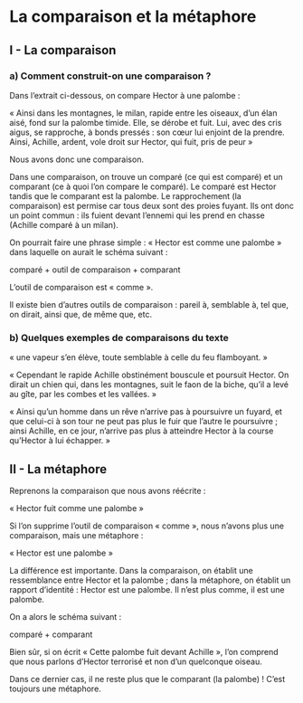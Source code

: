 # La comparaison et la métaphore

## I - La comparaison

### a) Comment construit-on une comparaison ?

Dans l’extrait ci-dessous,  on compare Hector à une palombe :

« Ainsi dans les montagnes, le milan, rapide entre les oiseaux, d’un élan aisé, fond sur la palombe timide. Elle, se dérobe et fuit. Lui, avec des cris aigus, se rapproche, à bonds pressés : son cœur lui enjoint de la prendre. Ainsi, Achille, ardent, vole droit sur Hector, qui fuit, pris de peur »

Nous avons donc une comparaison.

Dans une comparaison, on trouve un comparé (ce qui est comparé) et un comparant (ce à quoi l’on compare le comparé). Le comparé est Hector tandis que le comparant est la palombe. Le rapprochement (la comparaison) est permise car tous deux sont des proies fuyant. Ils ont donc un point commun : ils fuient devant l’ennemi qui les prend en chasse (Achille comparé à un milan).

On pourrait faire une phrase simple : « Hector est comme une palombe » dans laquelle on aurait le schéma suivant :

comparé  + outil de comparaison + comparant

L’outil de comparaison est  « comme ». 

Il existe bien d’autres outils de comparaison : pareil à, semblable à, tel que, on dirait, ainsi que, de même que, etc.

### b) Quelques exemples de comparaisons du texte

« une vapeur s’en élève, toute semblable à celle du feu flamboyant. »

« Cependant le rapide Achille obstinément bouscule et poursuit Hector. On dirait un chien qui, dans les montagnes, suit le faon de la biche, qu’il a levé au gîte, par les combes et les vallées. »

« Ainsi qu’un homme dans un rêve n’arrive pas à poursuivre un fuyard, et que celui-ci à son tour ne peut pas plus le fuir que l’autre le poursuivre ; ainsi Achille, en ce jour, n’arrive pas plus à atteindre Hector à la course qu’Hector à lui échapper. »

## II - La métaphore

Reprenons la comparaison que nous avons réécrite :

« Hector fuit comme une palombe »

Si l’on supprime l’outil de comparaison « comme », nous n’avons plus une comparaison, mais une métaphore :

« Hector est une palombe »

La différence est importante. Dans la comparaison, on établit une ressemblance entre Hector et la palombe ; dans la métaphore, on établit un rapport d’identité : Hector est une palombe. Il n’est plus comme, il est une palombe.

On a alors le schéma suivant :

comparé  + comparant

Bien sûr, si on écrit « Cette palombe fuit devant Achille », l’on comprend que nous parlons d’Hector terrorisé et non d’un quelconque oiseau.

Dans ce dernier cas, il ne reste plus que le comparant (la palombe) ! C’est toujours une métaphore.